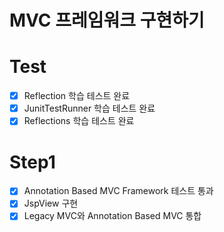 # MVC 프레임워크 구현하기
# Test
- [x] Reflection 학습 테스트 완료
- [x] JunitTestRunner 학습 테스트 완료
- [x] Reflections 학습 테스트 완료
# Step1
- [x] Annotation Based MVC Framework 테스트 통과
- [x] JspView 구현 
- [x] Legacy MVC와 Annotation Based MVC 통합